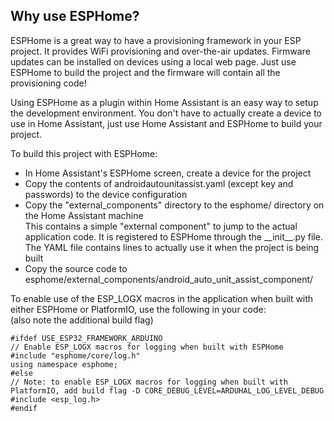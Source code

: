 ## Why use ESPHome?

ESPHome is a great way to have a provisioning framework in your ESP project. It provides WiFi provisioning and over-the-air updates. Firmware updates can be installed on devices using a local web page. Just use ESPHome to build the project and the firmware will contain all the provisioning code!

Using ESPHome as a plugin within Home Assistant is an easy way to setup the development environment. You don't have to actually create a device to use in Home Assistant, just use Home Assistant and ESPHome to build your project.

To build this project with ESPHome:
- In Home Assistant's ESPHome screen, create a device for the project
- Copy the contents of androidautounitassist.yaml (except key and passwords) to the device configuration
- Copy the "external_components" directory to the esphome/ directory on the Home Assistant machine
  \
  This contains a simple "external component" to jump to the actual application code. It is registered to ESPHome through the \_\_init\_\_.py file. The YAML file contains lines to actually use it when the project is being built
- Copy the source code to esphome/external_components/android_auto_unit_assist_component/

To enable use of the ESP_LOGX macros in the application when built with either ESPHome or PlatformIO, use the following in your code:
\
(also note the additional build flag)
```
#ifdef USE_ESP32_FRAMEWORK_ARDUINO
// Enable ESP_LOGX macros for logging when built with ESPHome
#include "esphome/core/log.h"
using namespace esphome;
#else
// Note: to enable ESP_LOGX macros for logging when built with PlatformIO, add build flag -D CORE_DEBUG_LEVEL=ARDUHAL_LOG_LEVEL_DEBUG
#include <esp_log.h>
#endif
```
